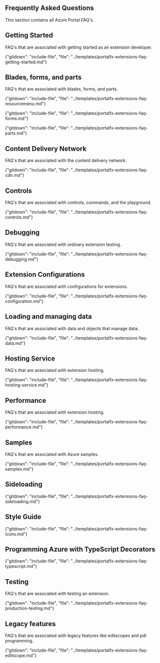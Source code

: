 
## Frequently Asked Questions

This section contains all Azure Portal FAQ's.

## Getting Started 

FAQ's that are associated with getting started as an extension developer.

{"gitdown": "include-file", "file": "../templates/portalfx-extensions-faq-getting-started.md"}

## Blades, forms, and parts

FAQ's that are associated with blades, forms, and parts. 

{"gitdown": "include-file", "file": "../templates/portalfx-extensions-faq-resourcemenu.md"}

{"gitdown": "include-file", "file": "../templates/portalfx-extensions-faq-forms.md"}

{"gitdown": "include-file", "file": "../templates/portalfx-extensions-faq-parts.md"}

## Content Delivery Network

FAQ's that are associated with the content delivery network.

{"gitdown": "include-file", "file": "../templates/portalfx-extensions-faq-cdn.md"}

## Controls 

FAQ's that are associated with controls, commands, and the playground. 

{"gitdown": "include-file", "file": "../templates/portalfx-extensions-faq-controls.md"}

## Debugging

FAQ's that are associated with ordinary extension testing.

{"gitdown": "include-file", "file": "../templates/portalfx-extensions-faq-debugging.md"}

## Extension Configurations 

FAQ's that are associated with configurations for extensions.

{"gitdown": "include-file", "file": "../templates/portalfx-extensions-faq-configuration.md"}

## Loading and managing data

FAQ's that are associated with data and objects that manage data.

{"gitdown": "include-file", "file": "../templates/portalfx-extensions-faq-data.md"}

## Hosting Service

FAQ's that are associated with extension hosting. 

{"gitdown": "include-file", "file": "../templates/portalfx-extensions-faq-hosting-service.md"}

## Performance

FAQ's that are associated with extension hosting. 

{"gitdown": "include-file", "file": "../templates/portalfx-extensions-faq-performance.md"}

## Samples

FAQ's that are associated with Azure samples.

{"gitdown": "include-file", "file": "../templates/portalfx-extensions-faq-samples.md"}

## Sideloading

{"gitdown": "include-file", "file": "../templates/portalfx-extensions-faq-sideloading.md"}

## Style Guide 

{"gitdown": "include-file", "file": "../templates/portalfx-extensions-faq-icons.md"}

## Programming Azure with TypeScript Decorators

{"gitdown": "include-file", "file": "../templates/portalfx-extensions-faq-typescript.md"}

## Testing 

FAQ's that are associated with testing an extension.

{"gitdown": "include-file", "file": "../templates/portalfx-extensions-faq-production-testing.md"}

## Legacy features

FAQ's that are associated with legacy features like editscopes and pdl programming.

{"gitdown": "include-file", "file": "../templates/portalfx-extensions-faq-editscope.md"}
